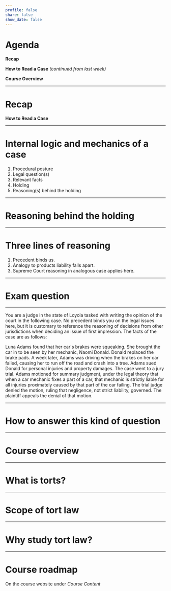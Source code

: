 ```yaml
---
profile: false
share: false
show_date: false
---
```



# Agenda

**Recap**

**How to Read a Case**
_(continued from last week)_


**Course Overview**



---

# Recap

**How to Read a Case**



---

# Internal logic and mechanics of a case

1. Procedural posture
2. Legal question(s)
3. Relevant facts
4. Holding
5. Reasoning(s) behind the holding



---

# Reasoning behind the holding

---

# Three lines of reasoning

1. Precedent binds us.
2. Analogy to products liability falls apart.
3. Supreme Court reasoning in analogous case applies here.

---

# Exam question

---

You are a judge in the state of Loyola tasked with writing the opinion of the court in the following case. No precedent binds you on the legal issues here, but it is customary to reference the reasoning of decisions from other jurisdictions when deciding an issue of first impression. The facts of the case are as follows:

Luna Adams found that her car's brakes were squeaking. She brought the car in to be seen by her mechanic, Naomi Donald. Donald replaced the brake pads. A week later, Adams was driving when the brakes on her car failed, causing her to run off the road and crash into a tree. Adams sued Donald for personal injuries and property damages. The case went to a jury trial. Adams motioned for summary judgment, under the legal theory that when a car mechanic fixes a part of a car, that mechanic is strictly liable for all injuries proximately caused by that part of the car failing. The trial judge denied the motion, ruling that negligence, not strict liability, governed. The plaintiff appeals the denial of that motion.

---

# How to answer this kind of question

---

# Course overview

---

# What is torts?

---

# Scope of tort law

---

# Why study tort law?

---

# Course roadmap
On the course website under _Course Content_


